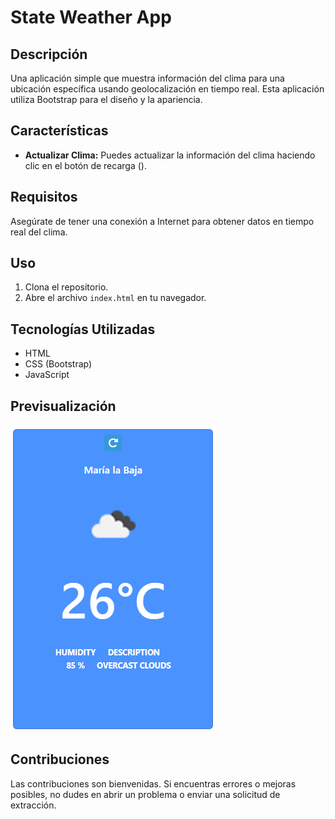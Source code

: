# State Weather App

## Descripción

Una aplicación simple que muestra información del clima para una ubicación específica usando geolocalización en tiempo real.
Esta aplicación utiliza Bootstrap para el diseño y la apariencia.

## Características

- **Actualizar Clima:** Puedes actualizar la información del clima haciendo clic en el botón de recarga (<i class="fa-solid fa-rotate-right"></i>).

## Requisitos

Asegúrate de tener una conexión a Internet para obtener datos en tiempo real del clima.

## Uso

1. Clona el repositorio.
2. Abre el archivo `index.html` en tu navegador.

## Tecnologías Utilizadas

- HTML
- CSS (Bootstrap)
- JavaScript

## Previsualización

![Vista Previa](captura.png)

## Contribuciones

Las contribuciones son bienvenidas. Si encuentras errores o mejoras posibles, no dudes en abrir un problema o enviar una solicitud de extracción.
